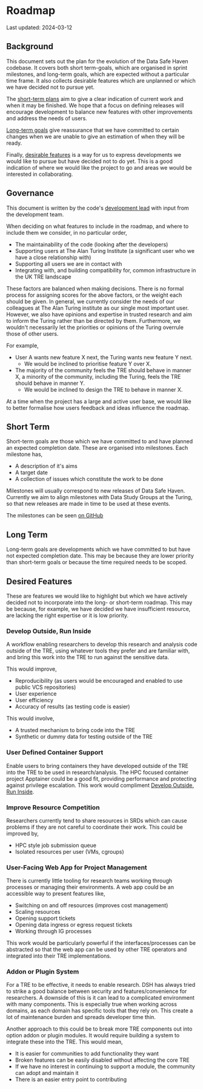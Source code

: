 # Roadmap

Last updated: 2024-03-12

## Background

This document sets out the plan for the evolution of the Data Safe Haven codebase.
It covers both short term-goals, which are organised in sprint milestones, and long-term goals, which are expected without a particular time frame.
It also collects desirable features which are unplanned or which we have decided not to pursue yet.

The [short-term plans](#short-term) aim to give a clear indication of current work and when it may be finished.
We hope that a focus on defining releases will encourage development to balance new features with other improvements and address the needs of users.

[Long-term goals](#long-term) give reassurance that we have committed to certain changes when we are unable to give an estimation of when they will be ready.

Finally, [desirable features](#desireable-features) is a way for us to express developments we would like to pursue but have decided not to do yet.
This is a good indication of where we would like the project to go and areas we would be interested in collaborating.

## Governance

This document is written by the code's [development lead](https://github.com/JimMadge) with input from the development team.

When deciding on what features to include in the roadmap, and where to include them we consider, in no particular order,

- The maintainability of the code (looking after the developers)
- Supporting users at The Alan Turing Institute (a significant user who we have a close relationship with)
- Supporting all users we are in contact with
- Integrating with, and building compatibility for, common infrastructure in the UK TRE landscape

These factors are balanced when making decisions.
There is no formal process for assigning scores for the above factors, or the weight each should be given.
In general, we currently consider the needs of our colleagues at The Alan Turing institute as our single most important user.
However, we also have opinions and expertise in trusted research and aim to inform the Turing rather than be directed by them.
Furthermore, we wouldn't necessarily let the priorities or opinions of the Turing overrule those of other users.

For example,

- User A wants new feature X next, the Turing wants new feature Y next.
    - We would be inclined to prioritise feature Y over X.
- The majority of the community feels the TRE should behave in manner X, a minority of the community, including the Turing, feels the TRE should behave in manner Y.
    - We would be inclined to design the TRE to behave in manner X.

At a time when the project has a large and active user base, we would like to better formalise how users feedback and ideas influence the roadmap.

## Short Term

Short-term goals are those which we have committed to and have planned an expected completion date.
These are organised into milestones.
Each milestone has,

- A description of it's aims
- A target date
- A collection of issues which constitute the work to be done

Milestones will usually correspond to new releases of Data Safe Haven.
Currently we aim to align milestones with Data Study Groups at the Turing, so that new releases are made in time to be used at these events.

The milestones can be seen [on GitHub](https://github.com/alan-turing-institute/data-safe-haven/milestones)

## Long Term

Long-term goals are developments which we have committed to but have not expected completion date.
This may be because they are lower priority than short-term goals or because the time required needs to be scoped.

## Desired Features

These are features we would like to highlight but which we have actively decided not to incorporate into the long- or short-term roadmap.
This may be because, for example, we have decided we have insufficient resource, are lacking the right expertise or it is low priority.

### Develop Outside, Run Inside

A workflow enabling researchers to develop this research and analysis code outside of the TRE, using whatever tools they prefer and are familiar with, and bring this work into the TRE to run against the sensitive data.

This would improve,

- Reproducibility (as users would be encouraged and enabled to use public VCS repositories)
- User experience
- User efficiency
- Accuracy of results (as testing code is easier)

This would involve,

- A trusted mechanism to bring code into the TRE
- Synthetic or dummy data for testing outside of the TRE

### User Defined Container Support

Enable users to bring containers they have developed outside of the TRE into the TRE to be used in research/analysis.
The HPC focused container project Apptainer could be a good fit, providing performance and protecting against privilege escalation.
This work would compliment [Develop Outside, Run Inside](#develop-outside-run-inside).

### Improve Resource Competition

Researchers currently tend to share resources in SRDs which can cause problems if they are not careful to coordinate their work.
This could be improved by,

- HPC style job submission queue
- Isolated resources per user (VMs, cgroups)

### User-Facing Web App for Project Management

There is currently little tooling for research teams working through processes or managing their environments.
A web app could be an accessible way to present features like,

- Switching on and off resources (improves cost management)
- Scaling resources
- Opening support tickets
- Opening data ingress or egress request tickets
- Working through IG processes

This work would be particularly powerful if the interfaces/processes can be abstracted so that the web app can be used by other TRE operators and integrated into their TRE implementations.

### Addon or Plugin System

For a TRE to be effective, it needs to enable research.
DSH has always tried to strike a good balance between security and features/convenience for researchers.
A downside of this is it can lead to a complicated environment with many components.
This is especially true when working across domains, as each domain has specific tools that they rely on.
This create a lot of maintenance burden and spreads developer time thin.

Another approach to this could be to break more TRE components out into option addon or plugin modules.
It would require building a system to integrate these into the TRE.
This would mean,

- It is easier for communities to add functionality they want
- Broken features can be easily disabled without affecting the core TRE
- If we have no interest in continuing to support a module, the community can adopt and maintain it
- There is an easier entry point to contributing
